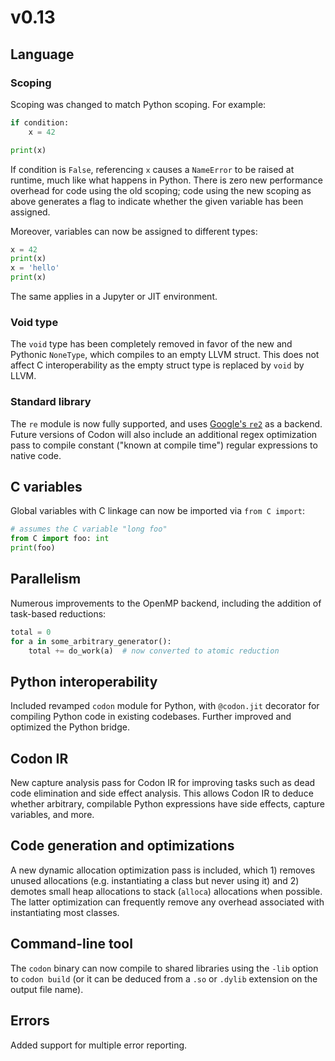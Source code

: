 # v0.13

## Language

### Scoping

Scoping was changed to match Python scoping. For example:

``` python
if condition:
    x = 42

print(x)
```

If condition is `False`, referencing `x` causes a `NameError`
to be raised at runtime, much like what happens in Python.
There is zero new performance overhead for code using the old
scoping; code using the new scoping as above generates a flag to
indicate whether the given variable has been assigned.

Moreover, variables can now be assigned to different types:

``` python
x = 42
print(x)
x = 'hello'
print(x)
```

The same applies in a Jupyter or JIT environment.

### Void type

The `void` type has been completely removed in favor of the new
and Pythonic `NoneType`, which compiles to an empty LLVM struct.
This does not affect C interoperability as the empty struct type
is replaced by `void` by LLVM.

### Standard library

The `re` module is now fully supported, and uses
[Google's `re2`](https://github.com/google/re2) as a backend. Future
versions of Codon will also include an additional regex optimization
pass to compile constant ("known at compile time") regular expressions
to native code.

## C variables

Global variables with C linkage can now be imported via `from C import`:

``` python
# assumes the C variable "long foo"
from C import foo: int
print(foo)
```

## Parallelism

Numerous improvements to the OpenMP backend, including the addition
of task-based reductions:

``` python
total = 0
for a in some_arbitrary_generator():
    total += do_work(a)  # now converted to atomic reduction
```

## Python interoperability

Included revamped `codon` module for Python, with `@codon.jit` decorator
for compiling Python code in existing codebases. Further improved and
optimized the Python bridge.

## Codon IR

New capture analysis pass for Codon IR for improving tasks such as dead
code elimination and side effect analysis. This allows Codon IR to deduce
whether arbitrary, compilable Python expressions have side effects, capture
variables, and more.

## Code generation and optimizations

A new dynamic allocation optimization pass is included, which 1)
removes unused allocations (e.g. instantiating a class but never
using it) and 2) demotes small heap allocations to stack (`alloca`)
allocations when possible. The latter optimization can frequently
remove any overhead associated with instantiating most classes.

## Command-line tool

The `codon` binary can now compile to shared libraries using the `-lib`
option to `codon build` (or it can be deduced from a `.so` or `.dylib`
extension on the output file name).

## Errors

Added support for multiple error reporting.
